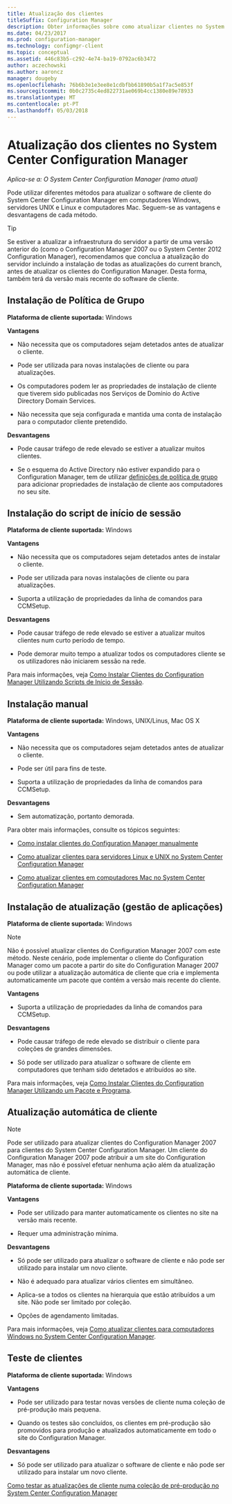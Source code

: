 ```yaml
---
title: Atualização dos clientes
titleSuffix: Configuration Manager
description: Obter informações sobre como atualizar clientes no System Center Configuration Manager.
ms.date: 04/23/2017
ms.prod: configuration-manager
ms.technology: configmgr-client
ms.topic: conceptual
ms.assetid: 446c83b5-c292-4e74-ba19-0792ac6b3472
author: aczechowski
ms.author: aaroncz
manager: dougeby
ms.openlocfilehash: 76b6b3e1e3ee8e1cdbfbb61890b5a1f7ac5e853f
ms.sourcegitcommit: 0b0c2735c4ed822731ae069b4cc1380e89e78933
ms.translationtype: MT
ms.contentlocale: pt-PT
ms.lasthandoff: 05/03/2018
---
```

# <a name="upgrade-clients-in-system-center-configuration-manager"></a>Atualização dos clientes no System Center Configuration Manager

*Aplica-se a: O System Center Configuration Manager (ramo atual)*

Pode utilizar diferentes métodos para atualizar o software de cliente do System Center Configuration Manager em computadores Windows, servidores UNIX e Linux e computadores Mac. Seguem-se as vantagens e desvantagens de cada método.  

> [!TIP]  
>  Se estiver a atualizar a infraestrutura do servidor a partir de uma versão anterior do \(como o Configuration Manager 2007 ou o System Center 2012 Configuration Manager\), recomendamos que conclua a atualização do servidor incluindo a instalação de todas as atualizações do current branch, antes de atualizar os clientes do Configuration Manager. Desta forma, também terá da versão mais recente do software de cliente.  

## <a name="group-policy-installation"></a>Instalação de Política de Grupo  
 **Plataforma de cliente suportada:** Windows  

 **Vantagens**  

-   Não necessita que os computadores sejam detetados antes de atualizar o cliente.  

-   Pode ser utilizada para novas instalações de cliente ou para atualizações.  

-   Os computadores podem ler as propriedades de instalação de cliente que tiverem sido publicadas nos Serviços de Domínio do Active Directory Domain Services.  

-   Não necessita que seja configurada e mantida uma conta de instalação para o computador cliente pretendido.  

 **Desvantagens**  

-   Pode causar tráfego de rede elevado se estiver a atualizar muitos clientes.  

-   Se o esquema do Active Directory não estiver expandido para o Configuration Manager, tem de utilizar [definições de política de grupo](../../../../core/clients/deploy/deploy-clients-to-windows-computers.md#BKMK_ClientGP) para adicionar propriedades de instalação de cliente aos computadores no seu site.  


## <a name="logon-script-installation"></a>Instalação do script de início de sessão  
 **Plataforma de cliente suportada:** Windows  

 **Vantagens**  

-   Não necessita que os computadores sejam detetados antes de instalar o cliente.  

-   Pode ser utilizada para novas instalações de cliente ou para atualizações.  

-   Suporta a utilização de propriedades da linha de comandos para CCMSetup.  

 **Desvantagens**  

-   Pode causar tráfego de rede elevado se estiver a atualizar muitos clientes num curto período de tempo.  

-   Pode demorar muito tempo a atualizar todos os computadores cliente se os utilizadores não iniciarem sessão na rede.  

 Para mais informações, veja [Como Instalar Clientes do Configuration Manager Utilizando Scripts de Início de Sessão](../../../../core/clients/deploy/deploy-clients-to-windows-computers.md#BKMK_ClientLogonScript).  

## <a name="manual-installation"></a>Instalação manual  
 **Plataforma de cliente suportada:** Windows, UNIX/Linus, Mac OS X  

 **Vantagens**  

-   Não necessita que os computadores sejam detetados antes de atualizar o cliente.  

-   Pode ser útil para fins de teste.  

-   Suporta a utilização de propriedades da linha de comandos para CCMSetup.  

 **Desvantagens**  

-   Sem automatização, portanto demorada.  

 Para obter mais informações, consulte os tópicos seguintes:  

-   [Como instalar clientes do Configuration Manager manualmente](../../../../core/clients/deploy/deploy-clients-to-windows-computers.md#BKMK_Manual)  

-   [Como atualizar clientes para servidores Linux e UNIX no System Center Configuration Manager](../../../../core/clients/manage/upgrade/upgrade-clients-for-linux-and-unix-servers.md)  

-   [Como atualizar clientes em computadores Mac no System Center Configuration Manager](../../../../core/clients/manage/upgrade/upgrade-clients-on-mac-computers.md)  

## <a name="upgrade-installation-application-management"></a>Instalação de atualização (gestão de aplicações)  
 **Plataforma de cliente suportada:** Windows  

> [!NOTE]  
>  Não é possível atualizar clientes do Configuration Manager 2007 com este método. Neste cenário, pode implementar o cliente do Configuration Manager como um pacote a partir do site do Configuration Manager 2007 ou pode utilizar a atualização automática de cliente que cria e implementa automaticamente um pacote que contém a versão mais recente do cliente.  

 **Vantagens**  

-   Suporta a utilização de propriedades da linha de comandos para CCMSetup.  

 **Desvantagens**  

-   Pode causar tráfego de rede elevado se distribuir o cliente para coleções de grandes dimensões.  

-   Só pode ser utilizado para atualizar o software de cliente em computadores que tenham sido detetados e atribuídos ao site.  

 Para mais informações, veja [Como Instalar Clientes do Configuration Manager Utilizando um Pacote e Programa](../../../../core/clients/deploy/deploy-clients-to-windows-computers.md#BKMK_ClientApp).  

## <a name="automatic-client-upgrade"></a>Atualização automática de cliente  

> [!NOTE]  
>  Pode ser utilizado para atualizar clientes do Configuration Manager 2007 para clientes do System Center Configuration Manager. Um cliente do Configuration Manager 2007 pode atribuir a um site do Configuration Manager, mas não é possível efetuar nenhuma ação além da atualização automática de cliente.  

 **Plataforma de cliente suportada:** Windows  

 **Vantagens**  

-   Pode ser utilizado para manter automaticamente os clientes no site na versão mais recente.  

-   Requer uma administração mínima.  

 **Desvantagens**  

-   Só pode ser utilizado para atualizar o software de cliente e não pode ser utilizado para instalar um novo cliente.  

-   Não é adequado para atualizar vários clientes em simultâneo.  

-   Aplica-se a todos os clientes na hierarquia que estão atribuídos a um site. Não pode ser limitado por coleção.  

-   Opções de agendamento limitadas.  

 Para mais informações, veja [Como atualizar clientes para computadores Windows no System Center Configuration Manager](../../../../core/clients/manage/upgrade/upgrade-clients-for-windows-computers.md).  

## <a name="client-testing"></a>Teste de clientes  
 **Plataforma de cliente suportada:** Windows  

 **Vantagens**  

-   Pode ser utilizado para testar novas versões de cliente numa coleção de pré-produção mais pequena.  

-   Quando os testes são concluídos, os clientes em pré-produção são promovidos para produção e atualizados automaticamente em todo o site do Configuration Manager.  

 **Desvantagens**  

-   Só pode ser utilizado para atualizar o software de cliente e não pode ser utilizado para instalar um novo cliente.  

 [Como testar as atualizações de cliente numa coleção de pré-produção no System Center Configuration Manager](../../../../core/clients/manage/upgrade/test-client-upgrades.md)  
